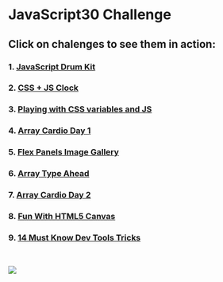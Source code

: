# JavaScript30 Challenge

## Click on chalenges to see them in action:
### 1. [JavaScript Drum Kit](https://farukljuca.github.io/javascript30/javascript-drum-kit)
### 2. [CSS + JS Clock](https://farukljuca.github.io/javascript30/css-js-clock)
### 3. [Playing with CSS variables and JS](https://farukljuca.github.io/javascript30/playing-with-css-variables-and-js)
### 4. [Array Cardio Day 1](https://farukljuca.github.io/javascript30/array-cardio-day-1/)
### 5. [Flex Panels Image Gallery](https://farukljuca.github.io/javascript30/flex-panels-image-gallery)
### 6. [Array Type Ahead](https://farukljuca.github.io/javascript30/ajax-type-ahead)
### 7. [Array Cardio Day 2](https://farukljuca.github.io/javascript30/array-cardio-day-2/)
### 8. [Fun With HTML5 Canvas](https://farukljuca.github.io/javascript30/fun-with-html5-canvas)
### 9. [14 Must Know Dev Tools Tricks](https://farukljuca.github.io/javascript30/just-video)

&nbsp;
&nbsp;
&nbsp;

![](https://javascript30.com/images/JS3-social-share.png)